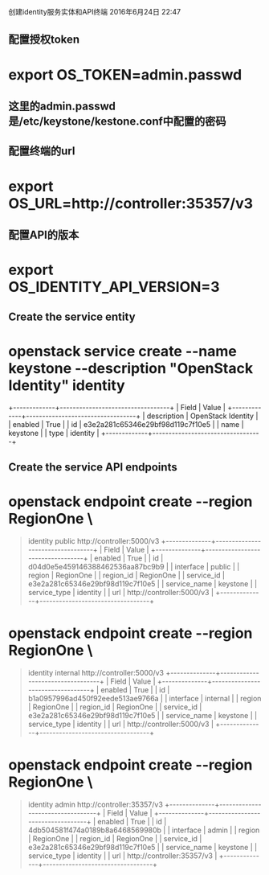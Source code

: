 创建identity服务实体和API终端
2016年6月24日
22:47
 
## 配置授权token
# export OS_TOKEN=admin.passwd
## 这里的admin.passwd是/etc/keystone/kestone.conf中配置的密码
 
## 配置终端的url
# export OS_URL=http://controller:35357/v3
 
## 配置API的版本
# export OS_IDENTITY_API_VERSION=3
 
## Create the service entity
# openstack service create --name keystone --description "OpenStack Identity" identity
+-------------+----------------------------------+
| Field       | Value                            |
+-------------+----------------------------------+
| description | OpenStack Identity               |
| enabled     | True                             |
| id          | e3e2a281c65346e29bf98d119c7f10e5 |
| name        | keystone                         |
| type        | identity                         |
+-------------+----------------------------------+
 
## Create the service  API endpoints
# openstack endpoint create --region RegionOne \
>   identity public http://controller:5000/v3
+--------------+----------------------------------+
| Field        | Value                            |
+--------------+----------------------------------+
| enabled      | True                             |
| id           | d04d0e5e459146388462536aa87bc9b9 |
| interface    | public                           |
| region       | RegionOne                        |
| region_id    | RegionOne                        |
| service_id   | e3e2a281c65346e29bf98d119c7f10e5 |
| service_name | keystone                         |
| service_type | identity                         |
| url          | http://controller:5000/v3        |
+--------------+----------------------------------+
 
# openstack endpoint create --region RegionOne \
>   identity internal http://controller:5000/v3
+--------------+----------------------------------+
| Field        | Value                            |
+--------------+----------------------------------+
| enabled      | True                             |
| id           | b1a0957996ad450f92eede513ae9766a |
| interface    | internal                         |
| region       | RegionOne                        |
| region_id    | RegionOne                        |
| service_id   | e3e2a281c65346e29bf98d119c7f10e5 |
| service_name | keystone                         |
| service_type | identity                         |
| url          | http://controller:5000/v3        |
+--------------+----------------------------------+
 
# openstack endpoint create --region RegionOne \
>   identity admin http://controller:35357/v3
+--------------+----------------------------------+
| Field        | Value                            |
+--------------+----------------------------------+
| enabled      | True                             |
| id           | 4db504581f474a0189b8a6468569980b |
| interface    | admin                            |
| region       | RegionOne                        |
| region_id    | RegionOne                        |
| service_id   | e3e2a281c65346e29bf98d119c7f10e5 |
| service_name | keystone                         |
| service_type | identity                         |
| url          | http://controller:35357/v3       |
+--------------+----------------------------------+
 
